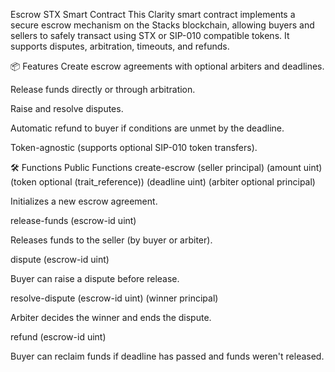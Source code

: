 Escrow STX Smart Contract
This Clarity smart contract implements a secure escrow mechanism on the Stacks blockchain, allowing buyers and sellers to safely transact using STX or SIP-010 compatible tokens. It supports disputes, arbitration, timeouts, and refunds.

📦 Features
Create escrow agreements with optional arbiters and deadlines.

Release funds directly or through arbitration.

Raise and resolve disputes.

Automatic refund to buyer if conditions are unmet by the deadline.

Token-agnostic (supports optional SIP-010 token transfers).

🛠 Functions
Public Functions
create-escrow (seller principal) (amount uint) (token optional (trait_reference)) (deadline uint) (arbiter optional principal)

Initializes a new escrow agreement.

release-funds (escrow-id uint)

Releases funds to the seller (by buyer or arbiter).

dispute (escrow-id uint)

Buyer can raise a dispute before release.

resolve-dispute (escrow-id uint) (winner principal)

Arbiter decides the winner and ends the dispute.

refund (escrow-id uint)

Buyer can reclaim funds if deadline has passed and funds weren't released.




